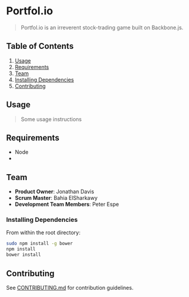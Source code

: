 # Portfol.io

> Portfol.io is an irreverent stock-trading game built on Backbone.js.



## Table of Contents

1. [Usage](#Usage)
1. [Requirements](#requirements)
1. [Team](#team)
1. [Installing Dependencies](#installing-dependencies)
1. [Contributing](#contributing)

## Usage

> Some usage instructions

## Requirements

- Node
- 
## Team

  - __Product Owner__: Jonathan Davis
  - __Scrum Master__: Bahia ElSharkawy
  - __Development Team Members__: Peter Espe

### Installing Dependencies

From within the root directory:

```sh
sudo npm install -g bower
npm install
bower install
```


## Contributing

See [CONTRIBUTING.md](CONTRIBUTING.md) for contribution guidelines.
